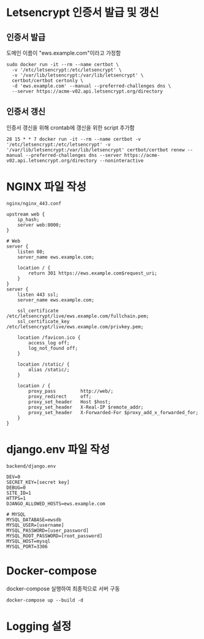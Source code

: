 # Letsencrypt 인증서 발급 및 갱신

## 인증서 발급

도메인 이름이 "ews.example.com"이라고 가정함

```
sudo docker run -it --rm --name certbot \
  -v '/etc/letsencrypt:/etc/letsencrypt' \
  -v '/var/lib/letsencrypt:/var/lib/letsencrypt' \
  certbot/certbot certonly \
  -d 'ews.example.com' --manual --preferred-challenges dns \
  --server https://acme-v02.api.letsencrypt.org/directory
```

## 인증서 갱신

인증서 갱신을 위해 crontab에 갱신을 위한 script 추가함

```
28 15 * * 7 docker run -it --rm --name certbot -v '/etc/letsencrypt:/etc/letsencrypt' -v '/var/lib/letsencrypt:/var/lib/letsencrypt' certbot/certbot renew --manual --preferred-challenges dns --server https://acme-v02.api.letsencrypt.org/directory --noninteractive
```

# NGINX 파일 작성

`nginx/nginx_443.conf`

```
upstream web {
    ip_hash;
    server web:8000;
}

# Web
server {
    listen 80;
    server_name ews.example.com;

    location / {
        return 301 https://ews.example.com$request_uri;
    }
}
server {
    listen 443 ssl;
    server_name ews.example.com;

    ssl_certificate        /etc/letsencrypt/live/ews.example.com/fullchain.pem;
    ssl_certificate_key    /etc/letsencrypt/live/ews.example.com/privkey.pem;

    location /favicon.ico {
        access_log off;
        log_not_found off;
    }

    location /static/ {
        alias /static/;
    }

    location / {
        proxy_pass         http://web/;
        proxy_redirect     off;
        proxy_set_header   Host $host;
        proxy_set_header   X-Real-IP $remote_addr;
        proxy_set_header   X-Forwarded-For $proxy_add_x_forwarded_for;
    }
}
```

# django.env 파일 작성

`backend/django.env`

```
DEV=0
SECRET_KEY=[secret key]
DEBUG=0
SITE_ID=1
HTTPS=1
DJANGO_ALLOWED_HOSTS=ews.example.com

# MYSQL
MYSQL_DATABASE=ewsdb
MYSQL_USER=[username]
MYSQL_PASSWORD=[user_password]
MYSQL_ROOT_PASSWORD=[root_password]
MYSQL_HOST=mysql
MYSQL_PORT=3306
```

# Docker-compose

docker-compose 실행하여 최종적으로 서버 구동

```
docker-compose up --build -d
```

# Logging 설정
